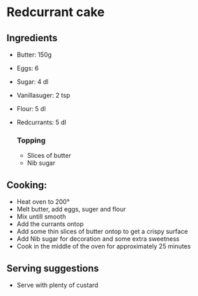 # Redcurrant cake

## Ingredients
* Butter: 150g
* Eggs: 6
* Sugar: 4 dl
* Vanillasuger: 2 tsp
* Flour: 5 dl
* Redcurrants: 5 dl

  ### Topping
  * Slices of butter
  * Nib sugar

## Cooking:
* Heat oven to 200°
* Melt butter, add eggs, suger and flour
* Mix untill smooth
* Add the currants ontop
* Add some thin slices of butter ontop to get a crispy surface
* Add Nib sugar for decoration and some extra sweetness
* Cook in the middle of the oven for approximately 25 minutes

## Serving suggestions
 * Serve with plenty of custard
